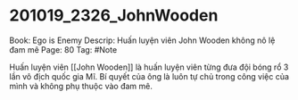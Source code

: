# 201019_2326_JohnWooden

Book: Ego is Enemy
Descrip: Huấn luyện viên John Wooden không nô lệ đam mê
Page: 80
Tag: #Note

Huấn luyện viên [[John Wooden]] là huấn luyện viên từng đưa đội bóng rổ 3 lần vô địch quốc gia Mĩ. Bí quyết của ông là luôn tự chủ trong công việc của mình và không phụ thuộc vào đam mê.